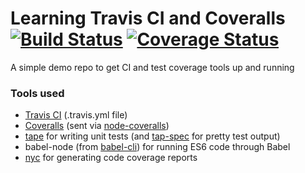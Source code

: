 # Learning Travis CI and Coveralls [![Build Status](https://travis-ci.org/rgdelato/learning-travis-ci-and-coveralls.svg?branch=master)](https://travis-ci.org/rgdelato/learning-travis-ci-and-coveralls) [![Coverage Status](https://coveralls.io/repos/github/rgdelato/learning-travis-ci-and-coveralls/badge.svg?branch=master)](https://coveralls.io/github/rgdelato/learning-travis-ci-and-coveralls?branch=master)
A simple demo repo to get CI and test coverage tools up and running

### Tools used

* [Travis CI](https://travis-ci.org/) (.travis.yml file)
* [Coveralls](https://coveralls.io/) (sent via [node-coveralls](https://github.com/nickmerwin/node-coveralls))
* [tape](https://github.com/substack/tape) for writing unit tests (and [tap-spec](https://github.com/scottcorgan/tap-spec) for pretty test output)
* babel-node (from [babel-cli](https://babeljs.io/docs/usage/cli/)) for running ES6 code through Babel
* [nyc](https://github.com/bcoe/nyc) for generating code coverage reports
